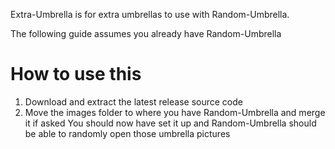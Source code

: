 Extra-Umbrella is for extra umbrellas to use with Random-Umbrella.

The following guide assumes you already have Random-Umbrella

# How to use this
1. Download and extract the latest release source code
2. Move the images folder to where you have Random-Umbrella and merge it if asked
You should now have set it up and Random-Umbrella should be able to randomly open those umbrella pictures
